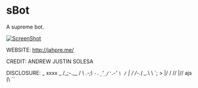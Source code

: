 # sBot

A supreme bot.

[![ScreenShot](https://hostr.co/file/970/ilF6vwgDVrVJ/SBOTTT.png)](https://www.youtube.com/watch?v=tv7Q7u_CF0A)

WEBSITE: http://jahpre.me/

CREDIT: ANDREW JUSTIN SOLESA

DISCLOSURE: _ xxxx _ /_;-.__ / _\ _.-;_\ `-._`'`_/'`.-' `\ /` | / /-.( \_._\ \ \`; > |/ / // |// ajs \(\ ``
